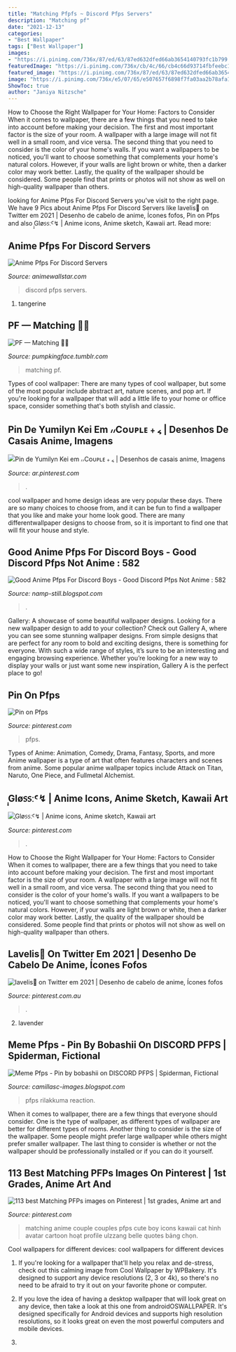 ```yaml
---
title: "Matching Pfpfs ~ Discord Pfps Servers"
description: "Matching pf"
date: "2021-12-13"
categories:
- "Best Wallpaper"
tags: ["Best Wallpaper"]
images:
- "https://i.pinimg.com/736x/87/ed/63/87ed632dfed66ab3654140793fc1b799.jpg"
featuredImage: "https://i.pinimg.com/736x/cb/4c/66/cb4c66d93714fbfeebc148042aa3100d.jpg"
featured_image: "https://i.pinimg.com/736x/87/ed/63/87ed632dfed66ab3654140793fc1b799.jpg"
image: "https://i.pinimg.com/736x/e5/07/65/e507657f6898f7fa03aa2b78afa1fbc9.jpg"
ShowToc: true
author: "Janiya Nitzsche"
---
```



How to Choose the Right Wallpaper for Your Home: Factors to Consider
When it comes to wallpaper, there are a few things that you need to take into account before making your decision. The first and most important factor is the size of your room. A wallpaper with a large image will not fit well in a small room, and vice versa. 
The second thing that you need to consider is the color of your home's walls. If you want a wallpapers to be noticed, you'll want to choose something that complements your home's natural colors. However, if your walls are light brown or white, then a darker color may work better. 
Lastly, the quality of the wallpaper should be considered. Some people find that prints or photos will not show as well on high-quality wallpaper than others.

	

		
looking for Anime Pfps For Discord Servers you've visit to the right page. We have 9 Pics about Anime Pfps For Discord Servers like lavelis👻 on Twitter em 2021 | Desenho de cabelo de anime, Ícones fofos, Pin on Pfps and also ̩͙Glø᥉᥉ːꜤ↯ | Anime icons, Anime sketch, Kawaii art. Read more:
		
    
## Anime Pfps For Discord Servers

<img loading=lazy src="https://i.pinimg.com/originals/c3/00/0f/c3000f531a61700f789e9e4d156cbaf7.png" onerror="this.onerror=null;this.src='https://tse3.mm.bing.net/th?id=OIP.EeZD8DLAha1BaAxwP9TluAHaHa&amp;pid=15.1';" alt="Anime Pfps For Discord Servers">

_Source: animewallstar.com_

>discord pfps servers. 

	

1. tangerine 

    
## PF — Matching 💛💚

<img loading=lazy src="https://66.media.tumblr.com/147b70461d348786f6eb9669a4a1464a/tumblr_pj4j17XAWN1tgctq4_1280.png" onerror="this.onerror=null;this.src='https://tse3.mm.bing.net/th?id=OIP.mC0rdD1IUdhyL4l3tqXkFgHaIS&amp;pid=15.1';" alt="PF — Matching 💛💚">

_Source: pumpkingface.tumblr.com_

>matching pf. 

	

Types of cool wallpaper:
There are many types of cool wallpaper, but some of the most popular include abstract art, nature scenes, and pop art. If you're looking for a wallpaper that will add a little life to your home or office space, consider something that's both stylish and classic.

    
## Pin De Yumilyn Kei Em ៸៸Cᴏᴜᴘʟᴇ﹢៹ | Desenhos De Casais Anime, Imagens

<img loading=lazy src="https://i.pinimg.com/736x/cd/39/cd/cd39cdea51ebc3bc65dea7ca20868cfb.jpg" onerror="this.onerror=null;this.src='https://tse2.mm.bing.net/th?id=OIP.3931a-FgQ26OsKAUieqJmwHaHa&amp;pid=15.1';" alt="Pin de Yumilyn Kei em ៸៸Cᴏᴜᴘʟᴇ﹢៹ | Desenhos de casais anime, Imagens">

_Source: ar.pinterest.com_

>. 

	

cool wallpaper and home design ideas are very popular these days. There are so many choices to choose from, and it can be fun to find a wallpaper that you like and make your home look good. There are many differentwallpaper designs to choose from, so it is important to find one that will fit your house and style.

    
## Good Anime Pfps For Discord Boys - Good Discord Pfps Not Anime : 582

<img loading=lazy src="https://i.pinimg.com/736x/02/51/1c/02511cb6d46304a373bdee7ccb632f27.jpg" onerror="this.onerror=null;this.src='https://tse1.mm.bing.net/th?id=OIP.YOZ6HcrNvYhNwSn7_N5kBwHaHX&amp;pid=15.1';" alt="Good Anime Pfps For Discord Boys - Good Discord Pfps Not Anime : 582">

_Source: namp-still.blogspot.com_

>. 

	

Gallery: A showcase of some beautiful wallpaper designs.
Looking for a new wallpaper design to add to your collection? Check out Gallery A, where you can see some stunning wallpaper designs. From simple designs that are perfect for any room to bold and exciting designs, there is something for everyone. With such a wide range of styles, it’s sure to be an interesting and engaging browsing experience. Whether you’re looking for a new way to display your walls or just want some new inspiration, Gallery A is the perfect place to go!





	
	
    
## Pin On Pfps

<img loading=lazy src="https://i.pinimg.com/736x/e5/07/65/e507657f6898f7fa03aa2b78afa1fbc9.jpg" onerror="this.onerror=null;this.src='https://tse2.mm.bing.net/th?id=OIP.0vahCoBiXUhAUSVD3KrMqgHaHa&amp;pid=15.1';" alt="Pin on Pfps">

_Source: pinterest.com_

>pfps. 

	

Types of Anime: Animation, Comedy, Drama, Fantasy, Sports, and more
Anime wallpaper is a type of art that often features characters and scenes from anime. Some popular anime wallpaper topics include Attack on Titan, Naruto, One Piece, and Fullmetal Alchemist.

    
## ̩͙Glø᥉᥉ːꜤ↯ | Anime Icons, Anime Sketch, Kawaii Art

<img loading=lazy src="https://i.pinimg.com/736x/87/ed/63/87ed632dfed66ab3654140793fc1b799.jpg" onerror="this.onerror=null;this.src='https://tse1.mm.bing.net/th?id=OIP.ncrpsQFIXfXcvSn4y1yQ0wHaHa&amp;pid=15.1';" alt="̩͙Glø᥉᥉ːꜤ↯ | Anime icons, Anime sketch, Kawaii art">

_Source: pinterest.com_

>. 

	

How to Choose the Right Wallpaper for Your Home: Factors to Consider
When it comes to wallpaper, there are a few things that you need to take into account before making your decision. The first and most important factor is the size of your room. A wallpaper with a large image will not fit well in a small room, and vice versa. 
The second thing that you need to consider is the color of your home's walls. If you want a wallpapers to be noticed, you'll want to choose something that complements your home's natural colors. However, if your walls are light brown or white, then a darker color may work better. 
Lastly, the quality of the wallpaper should be considered. Some people find that prints or photos will not show as well on high-quality wallpaper than others.

    
## Lavelis👻 On Twitter Em 2021 | Desenho De Cabelo De Anime, Ícones Fofos

<img loading=lazy src="https://i.pinimg.com/736x/cb/4c/66/cb4c66d93714fbfeebc148042aa3100d.jpg" onerror="this.onerror=null;this.src='https://tse3.mm.bing.net/th?id=OIP.5yMD4lV04aLas3vFYTwshwHaHa&amp;pid=15.1';" alt="lavelis👻 on Twitter em 2021 | Desenho de cabelo de anime, Ícones fofos">

_Source: pinterest.com.au_

>. 

	

2. lavender 

    
## Meme Pfps - Pin By Bobashii On DISCORD PFPS | Spiderman, Fictional

<img loading=lazy src="https://i.pinimg.com/736x/71/a0/d3/71a0d3759ebbd75f6a218bdc2d71d6f6.jpg" onerror="this.onerror=null;this.src='https://tse2.mm.bing.net/th?id=OIP.S4fQGh5JkNqQUh8T_f7xIwHaHO&amp;pid=15.1';" alt="Meme Pfps - Pin by bobashii on DISCORD PFPS | Spiderman, Fictional">

_Source: camillasc-images.blogspot.com_

>pfps rilakkuma reaction. 

	

When it comes to wallpaper, there are a few things that everyone should consider. One is the type of wallpaper, as different types of wallpaper are better for different types of rooms. Another thing to consider is the size of the wallpaper. Some people might prefer large wallpaper while others might prefer smaller wallpaper. The last thing to consider is whether or not the wallpaper should be professionally installed or if you can do it yourself.

    
## 113 Best Matching PFPs Images On Pinterest | 1st Grades, Anime Art And

<img loading=lazy src="https://i.pinimg.com/736x/23/cc/a9/23cca916aab006cde3dbc6b09a3a3d23.jpg" onerror="this.onerror=null;this.src='https://tse2.mm.bing.net/th?id=OIP._FM3ado9NVArL2FjsyoMOAHaHa&amp;pid=15.1';" alt="113 best Matching PFPs images on Pinterest | 1st grades, Anime art and">

_Source: pinterest.com_

>matching anime couple couples pfps cute boy icons kawaii cat hình avatar cartoon hoạt profile ulzzang belle quotes bảng chọn. 

	

Cool wallpapers for different devices:
cool wallpapers for different devices 

1. If you're looking for a wallpaper that'll help you relax and de-stress, check out this calming image from Cool Wallpaper by WPBakery. It's designed to support any device resolutions (2, 3 or 4k), so there's no need to be afraid to try it out on your favorite phone or computer.

2. If you love the idea of having a desktop wallpaper that will look great on any device, then take a look at this one from androidOSWALLPAPER. It's designed specifically for Android devices and supports high resolution resolutions, so it looks great on even the most powerful computers and mobile devices.

3.


